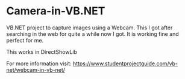 # Camera-in-VB.NET

VB.NET project to capture images using a Webcam. This I got after searching in the web for quite a while now I got. It is working fine and perfect for me.

This works in DirectShowLib

For more information visit:
https://www.studentprojectguide.com/vb-net/webcam-in-vb-net/
